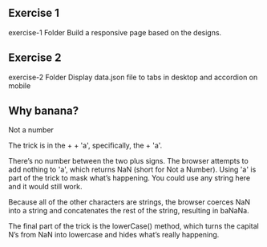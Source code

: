 Exercise 1
---
exercise-1 Folder
Build a responsive page based on the designs.

Exercise 2
---
exercise-2 Folder
Display data.json file to tabs in desktop and accordion on mobile

Why banana?
---
Not a number

The trick is in the + + 'a', specifically, the + 'a'.

There’s no number between the two plus signs. The browser attempts to add nothing to 'a', which returns NaN (short for Not a Number). Using 'a' is part of the trick to mask what’s happening. You could use any string here and it would still work.

Because all of the other characters are strings, the browser coerces NaN into a string and concatenates the rest of the string, resulting in baNaNa.

The final part of the trick is the lowerCase() method, which turns the capital N’s from NaN into lowercase and hides what’s really happening.